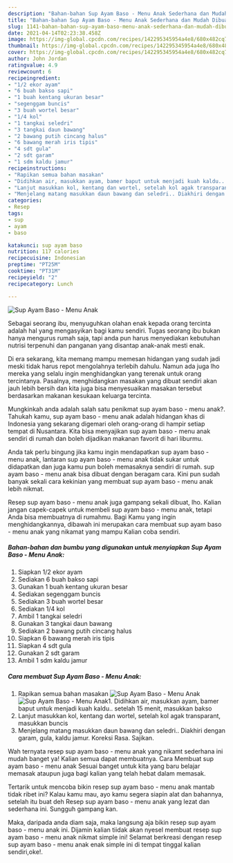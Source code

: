 ```yaml
---
description: "Bahan-bahan Sup Ayam Baso - Menu Anak Sederhana dan Mudah Dibuat"
title: "Bahan-bahan Sup Ayam Baso - Menu Anak Sederhana dan Mudah Dibuat"
slug: 1141-bahan-bahan-sup-ayam-baso-menu-anak-sederhana-dan-mudah-dibuat
date: 2021-04-14T02:23:38.458Z
image: https://img-global.cpcdn.com/recipes/142295345954a4e8/680x482cq70/sup-ayam-baso-menu-anak-foto-resep-utama.jpg
thumbnail: https://img-global.cpcdn.com/recipes/142295345954a4e8/680x482cq70/sup-ayam-baso-menu-anak-foto-resep-utama.jpg
cover: https://img-global.cpcdn.com/recipes/142295345954a4e8/680x482cq70/sup-ayam-baso-menu-anak-foto-resep-utama.jpg
author: John Jordan
ratingvalue: 4.9
reviewcount: 6
recipeingredient:
- "1/2 ekor ayam"
- "6 buah bakso sapi"
- "1 buah kentang ukuran besar"
- "segenggam buncis"
- "3 buah wortel besar"
- "1/4 kol"
- "1 tangkai seledri"
- "3 tangkai daun bawang"
- "2 bawang putih cincang halus"
- "6 bawang merah iris tipis"
- "4 sdt gula"
- "2 sdt garam"
- "1 sdm kaldu jamur"
recipeinstructions:
- "Rapikan semua bahan masakan"
- "Didihkan air, masukkan ayam, bamer baput untuk menjadi kuah kaldu.. setelah 15 menit, masukkan bakso"
- "Lanjut masukkan kol, kentang dan wortel, setelah kol agak transparant, masukkan buncis"
- "Menjelang matang masukkan daun bawang dan seledri.. Diakhiri dengan garam, gula, kaldu jamur. Koreksi Rasa. Sajikan."
categories:
- Resep
tags:
- sup
- ayam
- baso

katakunci: sup ayam baso 
nutrition: 117 calories
recipecuisine: Indonesian
preptime: "PT25M"
cooktime: "PT31M"
recipeyield: "2"
recipecategory: Lunch

---
```



![Sup Ayam Baso - Menu Anak](https://img-global.cpcdn.com/recipes/142295345954a4e8/680x482cq70/sup-ayam-baso-menu-anak-foto-resep-utama.jpg)

Sebagai seorang ibu, menyuguhkan olahan enak kepada orang tercinta adalah hal yang mengasyikan bagi kamu sendiri. Tugas seorang ibu bukan hanya mengurus rumah saja, tapi anda pun harus menyediakan kebutuhan nutrisi terpenuhi dan panganan yang disantap anak-anak mesti enak.

Di era  sekarang, kita memang mampu memesan hidangan yang sudah jadi meski tidak harus repot mengolahnya terlebih dahulu. Namun ada juga lho mereka yang selalu ingin menghidangkan yang terenak untuk orang tercintanya. Pasalnya, menghidangkan masakan yang dibuat sendiri akan jauh lebih bersih dan kita juga bisa menyesuaikan masakan tersebut berdasarkan makanan kesukaan keluarga tercinta. 



Mungkinkah anda adalah salah satu penikmat sup ayam baso - menu anak?. Tahukah kamu, sup ayam baso - menu anak adalah hidangan khas di Indonesia yang sekarang digemari oleh orang-orang di hampir setiap tempat di Nusantara. Kita bisa menyajikan sup ayam baso - menu anak sendiri di rumah dan boleh dijadikan makanan favorit di hari liburmu.

Anda tak perlu bingung jika kamu ingin mendapatkan sup ayam baso - menu anak, lantaran sup ayam baso - menu anak tidak sukar untuk didapatkan dan juga kamu pun boleh memasaknya sendiri di rumah. sup ayam baso - menu anak bisa dibuat dengan beragam cara. Kini pun sudah banyak sekali cara kekinian yang membuat sup ayam baso - menu anak lebih nikmat.

Resep sup ayam baso - menu anak juga gampang sekali dibuat, lho. Kalian jangan capek-capek untuk membeli sup ayam baso - menu anak, tetapi Anda bisa membuatnya di rumahmu. Bagi Kamu yang ingin menghidangkannya, dibawah ini merupakan cara membuat sup ayam baso - menu anak yang nikamat yang mampu Kalian coba sendiri.

<!--inarticleads1-->

##### Bahan-bahan dan bumbu yang digunakan untuk menyiapkan Sup Ayam Baso - Menu Anak:

1. Siapkan 1/2 ekor ayam
1. Sediakan 6 buah bakso sapi
1. Gunakan 1 buah kentang ukuran besar
1. Sediakan segenggam buncis
1. Sediakan 3 buah wortel besar
1. Sediakan 1/4 kol
1. Ambil 1 tangkai seledri
1. Gunakan 3 tangkai daun bawang
1. Sediakan 2 bawang putih cincang halus
1. Siapkan 6 bawang merah iris tipis
1. Siapkan 4 sdt gula
1. Gunakan 2 sdt garam
1. Ambil 1 sdm kaldu jamur




<!--inarticleads2-->

##### Cara membuat Sup Ayam Baso - Menu Anak:

1. Rapikan semua bahan masakan
<img src="https://img-global.cpcdn.com/steps/db8614f800983c36/160x128cq70/sup-ayam-baso-menu-anak-langkah-memasak-1-foto.jpg" alt="Sup Ayam Baso - Menu Anak"><img src="https://img-global.cpcdn.com/steps/beb0b47c65d0a7c1/160x128cq70/sup-ayam-baso-menu-anak-langkah-memasak-1-foto.jpg" alt="Sup Ayam Baso - Menu Anak">1. Didihkan air, masukkan ayam, bamer baput untuk menjadi kuah kaldu.. setelah 15 menit, masukkan bakso
1. Lanjut masukkan kol, kentang dan wortel, setelah kol agak transparant, masukkan buncis
1. Menjelang matang masukkan daun bawang dan seledri.. Diakhiri dengan garam, gula, kaldu jamur. Koreksi Rasa. Sajikan.




Wah ternyata resep sup ayam baso - menu anak yang nikamt sederhana ini mudah banget ya! Kalian semua dapat membuatnya. Cara Membuat sup ayam baso - menu anak Sesuai banget untuk kita yang baru belajar memasak ataupun juga bagi kalian yang telah hebat dalam memasak.

Tertarik untuk mencoba bikin resep sup ayam baso - menu anak mantab tidak ribet ini? Kalau kamu mau, ayo kamu segera siapin alat dan bahannya, setelah itu buat deh Resep sup ayam baso - menu anak yang lezat dan sederhana ini. Sungguh gampang kan. 

Maka, daripada anda diam saja, maka langsung aja bikin resep sup ayam baso - menu anak ini. Dijamin kalian tiidak akan nyesel membuat resep sup ayam baso - menu anak nikmat simple ini! Selamat berkreasi dengan resep sup ayam baso - menu anak enak simple ini di tempat tinggal kalian sendiri,oke!.

